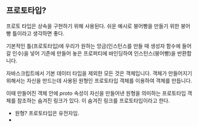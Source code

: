 ## 프로토타입?

프로토 타입은 상속을 구현하기 위해 사용된다. 쉬운 예시로 붕어빵을 만들기 위한 붕어빵 틀이라고 생각하면 좋다.

기본적인 틀(프로토타입)에 우리가 원하는 앙금(인스턴스를 만들 때 생성자 함수에 들어갈 인수)을 넣어 기존에 만들어 놓은 프로퍼티에 바인딩하여 인스턴스(붕어빵)을 반환합니다.

자바스크립트에서 기본 데이터 타입을 제외한 모든 것은 객체입니다. 객체가 만들어지기 위해서는 자신을 만드는데 사용된 원형인 프로토타입 객체를 이용하여 객체를 만듭니다.

이때 만들어진 객체 안에 _proto_ 속성이 자신을 만들어낸 원형을 의미하는 프로토타입 객체를 참조하는 숨겨진 링크가 있다. 이 숨겨진 링크를 프로토타입이라고 한다.

- 원형? 프로토타입은 유전자임.
-
